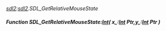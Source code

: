 _[sdl2](../../modules/sdl2/sdl2-module.md):[sdl2](../../modules/sdl2/sdl2-module.md).SDL\_GetRelativeMouseState_
##### Function SDL\_GetRelativeMouseState:[Int](../../modules/wonkey/wonkey-types-int.md)( x_:[Int](../../modules/wonkey/wonkey-types-int.md) Ptr,y_:[Int](../../modules/wonkey/wonkey-types-int.md) Ptr )
